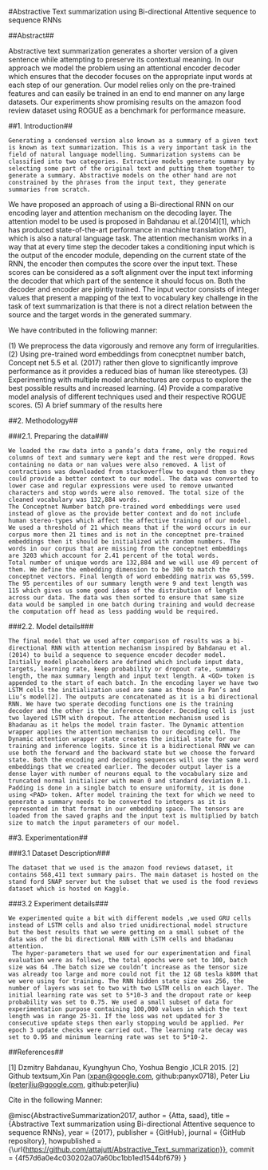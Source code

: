 #Abstractive Text summarization using Bi-directional Attentive sequence to sequence RNNs

##Abstract##

Abstractive text summarization generates a shorter version of a given sentence while attempting to preserve its contextual meaning. In our approach we model the problem using an attentional encoder decoder which ensures that the decoder focuses on the appropriate input words at each step of our generation. Our model relies only on the pre-trained features and can easily be trained in an end to end manner on any large datasets. Our experiments show promising results on the amazon food review dataset using ROGUE as a benchmark for performance measure. 

##1. Introduction##

	Generating a condensed version also known as a summary of a given text is known as text summarization. This is a very important task in the field of natural language modelling. Summarization systems can be classified into two categories. Extractive models generate summary by selecting some part of the original text and putting them together to generate a summary. Abstractive models on the other hand are not constrained by the phrases from the input text, they generate summaries from scratch.
We have proposed an approach of using a Bi-directional RNN on our encoding layer and attention mechanism on the decoding layer. The attention model to be used is proposed in Bahdanau et al.(2014)[1], which has produced state-of-the-art performance in machine translation (MT), which is also a natural language task.
	The attention mechanism works in a way that at every time step the decoder takes a conditioning input which is the output of the encoder module, depending on the current state of the RNN, the encoder then computes the score over the input text. These scores can be considered as a soft alignment over the input text informing the decoder that which part of the sentence it should focus on. Both the decoder and encoder are jointly trained. The input vector consists of integer values that present a mapping of the text to vocabulary key challenge in the task of text summarization is that there is not a direct relation between the source and the target words in the generated summary. 

We have contributed in the following manner:

(1)	We preprocess the data vigorously and remove any form of irregularities.
(2)	Using pre-trained word embeddings from conecptnet number batch, Concept net 5.5 et al. (2017) rather then glove to significantly improve performance as it provides a reduced bias of human like stereotypes.
(3)	Experimenting with multiple model architectures are corpus to explore the best possible results and increased learning. 
(4)	Provide a comparative model analysis of different techniques used and their respective ROGUE scores.
(5)	A brief summary of the results here

##2. Methodology##

###2.1. Preparing the data###

	We loaded the raw data into a panda’s data frame, only the required columns of text and summary were kept and the rest were dropped. Rows containing no data or nan values were also removed. A list of contractions was downloaded from stackoverflow to expand them so they could provide a better context to our model. The data was converted to lower case and regular expressions were used to remove unwanted characters and stop words were also removed. The total size of the cleaned vocabulary was 132,884 words. 
	The Conceptnet Number batch pre-trained word embeddings were used instead of glove as the provide better context and do not include human stereo-types which affect the affective training of our model. We used a threshold of 21 which means that if the word occurs in our corpus more then 21 times and is not in the conceptnet pre-trained embeddings then it should be initialized with random numbers. The words in our corpus that are missing from the conceptnet embeddings are 3203 which account for 2.41 percent of the total words. 
	Total number of unique words are 132,884 and we will use 49 percent of them. We define the embedding dimension to be 300 to match the conceptnet vectors. Final length of word embedding matrix was 65,599. The 95 percentiles of our summary length were 9 and text length was 115 which gives us some good ideas of the distribution of length across our data. The data was then sorted to ensure that same size data would be sampled in one batch during training and would decrease the computation off head as less padding would be required.

###2.2. Model details###

	The final model that we used after comparison of results was a bi-directional RNN with attention mechanism inspired by Bahdanau et al.(2014) to build a sequence to sequence encoder decoder model. Initially model placeholders are defined which include input data, targets, learning rate, keep probability or dropout rate, summary length, the max summary length and input text length. A <GO> token is appended to the start of each batch. In the encoding layer we have two LSTM cells the initialization used are same as those in Pan’s and Liu’s model[2]. The outputs are concatenated as it is a bi directional RNN. We have two sperate decoding functions one is the training decoder and the other is the inference decoder. Decoding cell is just two layered LSTM with dropout. The attention mechanism used is Bhadanau as it helps the model train faster. The Dynamic attention wrapper applies the attention mechanism to our decoding cell. The 	Dynamic attention wrapper state creates the initial state for our training and inference logits. Since it is a bidirectional RNN we can use both the forward and the backward state but we choose the forward state. Both the encoding and decoding sequences will use the same word embeddings that we created earlier. The decoder output layer is a dense layer with number of neurons equal to the vocabulary size and truncated normal initializer with mean 0 and standard deviation 0.1. Padding is done in a single batch to ensure uniformity, it is done using <PAD> token. After model training the text for which we need to generate a summary needs to be converted to integers as it is represented in that format in our embedding space. The tensors are loaded from the saved graphs and the input text is multiplied by batch size to match the input parameters of our model.

##3. Experimentation##

###3.1 Dataset Description###

	The dataset that we used is the amazon food reviews dataset, it contains 568,411 text summary pairs. The main dataset is hosted on the stand ford SNAP server but the subset that we used is the food reviews dataset which is hosted on Kaggle.

###3.2 Experiment details###

	We experimented quite a bit with different models ,we used GRU cells instead of LSTM cells and also tried unidirectional model structure but the best results that we were getting on a small subset of the data was of the bi directional RNN with LSTM cells and bhadanau attention.
	 The hyper-parameters that we used for our experimentation and final evaluation were as follows, the total epochs were set to 100, batch size was 64 .The batch size we couldn’t increase as the tensor size was already too large and more could not fit the 12 GB tesla k80M that we were using for training. The RNN hidden state size was 256, the number of layers was set to two with two LSTM cells on each layer. The initial learning rate was set to 5*10-3 and the dropout rate or keep probability was set to 0.75. We used a small subset of data for experimentation purpose containing 100,000 values in which the text length was in range 25-31. If the loss was not updated for 3 consecutive update steps then early stopping would be applied. Per epoch 3 update checks were carried out. The learning rate decay was set to 0.95 and minimum learning rate was set to 5*10-2.
  
##References##

[1]	Dzmitry Bahdanau, Kyunghyun Cho, Yoshua Bengio ,ICLR 2015.
[2] Github textsum,Xin Pan (xpan@google.com, github:panyx0718), Peter Liu (peterjliu@google.com, github:peterjliu)

Cite in the following Manner: 

@misc{AbstractiveSummarization2017,
  author = {Atta, saad},
  title = {Abstractive Text summarization using Bi-directional Attentive sequence to sequence RNNs},
  year = {2017},
  publisher = {GitHub},
  journal = {GitHub repository},
  howpublished = {\url{https://github.com/attajutt/Abstractive_Text_summarization}},
  commit = {4f57d6a0e4c030202a07a60bc1bb1ed1544bf679}
}
